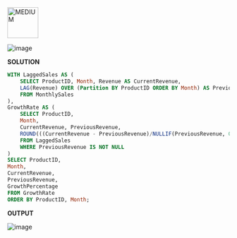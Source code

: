 <img src="https://img.shields.io/badge/MEDIUM-orange" alt="MEDIUM" width="70">

![image](https://github.com/user-attachments/assets/220817e4-1674-4e90-84e9-b7e45325d8f9)

**SOLUTION**

```sql
WITH LaggedSales AS (
    SELECT ProductID, Month, Revenue AS CurrentRevenue,
    LAG(Revenue) OVER (Partition BY ProductID ORDER BY Month) AS PreviousRevenue
    FROM MonthlySales
),
GrowthRate AS (
    SELECT ProductID,
    Month,
    CurrentRevenue, PreviousRevenue,
    ROUND(((CurrentRevenue - PreviousRevenue)/NULLIF(PreviousRevenue, 0))*100, 2) AS GrowthPercentage
    FROM LaggedSales
    WHERE PreviousRevenue IS NOT NULL
)
SELECT ProductID,
Month,
CurrentRevenue,
PreviousRevenue,
GrowthPercentage
FROM GrowthRate
ORDER BY ProductID, Month;

```

**OUTPUT**

![image](https://github.com/user-attachments/assets/7a7d76d3-f32d-4a85-bd86-bf8b052200c7)
